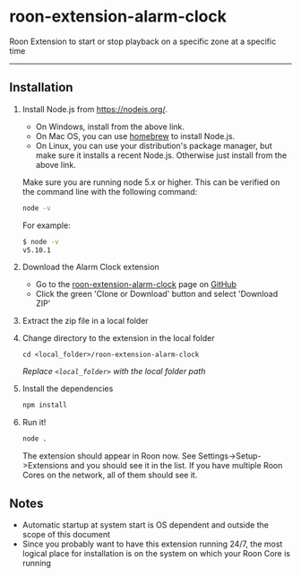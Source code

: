 # roon-extension-alarm-clock

Roon Extension to start or stop playback on a specific zone at a specific time

------------

## Installation

1. Install Node.js from https://nodejs.org/.

   * On Windows, install from the above link.
   * On Mac OS, you can use [homebrew](http://brew.sh) to install Node.js.
   * On Linux, you can use your distribution's package manager, but make sure it installs a recent Node.js. Otherwise just install from the above link.

   Make sure you are running node 5.x or higher. This can be verified on the command line with the following command:

   ```sh
   node -v
   ```

   For example:

   ```sh
   $ node -v
   v5.10.1
   ```
1. Download the Alarm Clock extension

   * Go to the [roon-extension-alarm-clock](https://github.com/TheAppgineer/roon-extension-alarm-clock) page on [GitHub](https://github.com)
   * Click the green 'Clone or Download' button and select 'Download ZIP'

1. Extract the zip file in a local folder

1. Change directory to the extension in the local folder
    ```
    cd <local_folder>/roon-extension-alarm-clock
    ```
    *Replace `<local_folder>` with the local folder path*

1. Install the dependencies
    ```bash
    npm install
    ```

1. Run it!
    ```bash
    node .
    ```

    The extension should appear in Roon now. See Settings->Setup->Extensions and you should see it in the list. If you have multiple Roon Cores on the network, all of them should see it.

## Notes
* Automatic startup at system start is OS dependent and outside the scope of this document
* Since you probably want to have this extension running 24/7, the most logical place for installation is on the system on which your Roon Core is running
